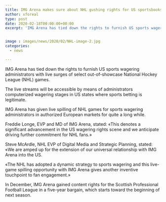 ```yaml
---
title: IMG Arena makes sure about NHL gushing rights for US sportsbooks
author: xforeal 
type: post
date: 2020-02-18T00:00:00+00:00
excerpt: 'IMG Arena has tied down the rights to furnish US sports wagering administrators with live floods of select out-of-showcase National Hockey League (NHL) games '


image : images/news/2020/02/NHL-image-2.jpg
categories:
  - news

---
```

<span style="font-weight: 400;">IMG Arena has tied down the rights to furnish US sports wagering administrators with live surges of select out-of-showcase National Hockey League (NHL) games. </span>

<span style="font-weight: 400;">The live streams will be accessible by means of administrators computerized wagering stages in US states where sports betting is legitimate. </span>

<span style="font-weight: 400;">IMG Arena has given live spilling of NHL games for sports wagering administrators in authorized European markets for quite a long while. </span>

<span style="font-weight: 400;">Freddie Longe, EVP and MD of IMG Arena, stated: &#171;This denotes a significant advancement in the US wagering rights scene and we anticipate driving further commitment for NHL fans.&#187; </span>

<span style="font-weight: 400;">Steve McArdle, NHL EVP of Digital Media and Strategic Planning, stated: &#171;We are amped up for the extension of our universal relationship with IMG Arena into the US. </span>

<span style="font-weight: 400;">&#171;The NHL has adopted a dynamic strategy to sports wagering and this live-game spilling opportunity with IMG Arena gives another inventive touchpoint to fan engagement.&#187; </span>

<span style="font-weight: 400;">In December, IMG Arena gained content rights for the Scottish Professional Football League in a five-year bargain, which starts toward the beginning of next season. </span>